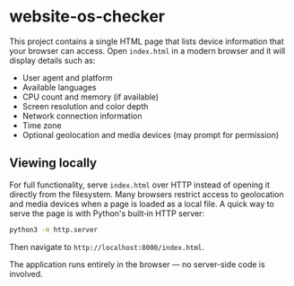 # website-os-checker

This project contains a single HTML page that lists device information that your browser can access. Open `index.html` in a modern browser and it will display details such as:

- User agent and platform
- Available languages
- CPU count and memory (if available)
- Screen resolution and color depth
- Network connection information
- Time zone
- Optional geolocation and media devices (may prompt for permission)

## Viewing locally

For full functionality, serve `index.html` over HTTP instead of opening it
directly from the filesystem. Many browsers restrict access to geolocation and
media devices when a page is loaded as a local file. A quick way to serve the
page is with Python's built‑in HTTP server:

```bash
python3 -m http.server
```

Then navigate to `http://localhost:8000/index.html`.

The application runs entirely in the browser — no server-side code is involved.
